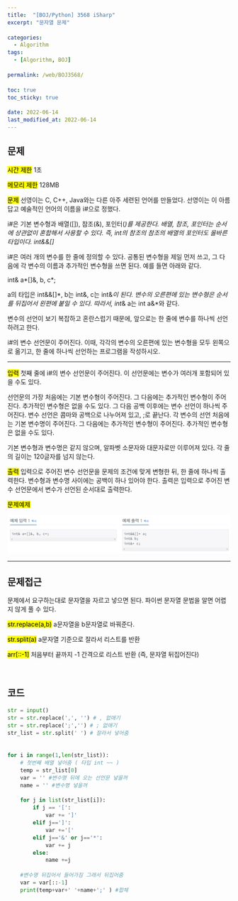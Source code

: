 ```yaml
---
title:  "[BOJ/Python] 3568 iSharp"
excerpt: "문자열 문제"

categories:
  - Algorithm
tags:
  - [Algorithm, BOJ]

permalink: /web/BOJ3568/

toc: true
toc_sticky: true
 
date: 2022-06-14
last_modified_at: 2022-06-14
---
```


## 문제
<mark>시간 제한</mark> 1초

<mark>메모리 제한</mark> 128MB

<mark>문제</mark> 선영이는 C, C++, Java와는 다른 아주 세련된 언어를 만들었다. 선영이는 이 아름답고 예술적인 언어의 이름을 i#으로 정했다.

i#은 기본 변수형과 배열([]), 참조(&), 포인터(*)를 제공한다. 배열, 참조, 포인터는 순서에 상관없이 혼합해서 사용할 수 있다. 즉, int의 참조의 참조의 배열의 포인터도 올바른 타입이다. int&&[]*

i#은 여러 개의 변수를 한 줄에 정의할 수 있다. 공통된 변수형을 제일 먼저 쓰고, 그 다음에 각 변수의 이름과 추가적인 변수형을 쓰면 된다. 예를 들면 아래와 같다.

int& a*[]&, b, c*;

a의 타입은 int&&[]*, b는 int&, c는 int&*이 된다. 변수의 오른편에 있는 변수형은 순서를 뒤집어서 왼편에 붙일 수 있다. 따라서, int*& a는 int a&*와 같다.

변수의 선언이 보기 복잡하고 혼란스럽기 때문에, 앞으로는 한 줄에 변수를 하나씩 선언하려고 한다.

i#의 변수 선언문이 주어진다. 이때, 각각의 변수의 오른편에 있는 변수형을 모두 왼쪽으로 옮기고, 한 줄에 하나씩 선언하는 프로그램을 작성하시오.

---

<mark>입력</mark> 첫째 줄에 i#의 변수 선언문이 주어진다. 이 선언문에는 변수가 여러개 포함되어 있을 수도 있다.

 선언문의 가장 처음에는 기본 변수형이 주어진다. 그 다음에는 추가적인 변수형이 주어진다. 추가적인 변수형은 없을 수도 있다. 그 다음 공백 이후에는 변수 선언이 하나씩 주어진다. 변수 선언은 콤마와 공백으로 나누어져 있고, ;로 끝난다. 각 변수의 선언 처음에는 기본 변수명이 주어진다. 그 다음에는 추가적인 변수형이 주어진다. 추가적인 변수형은 없을 수도 있다.

기본 변수형과 변수명은 같지 않으며, 알파벳 소문자와 대문자로만 이루어져 있다. 각 줄의 길이는 120글자를 넘지 않는다.

<mark>출력</mark> 입력으로 주어진 변수 선언문을 문제의 조건에 맞게 변형한 뒤, 한 줄에 하나씩 출력한다. 변수형과 변수명 사이에는 공백이 하나 있어야 한다. 출력은 입력으로 주어진 변수 선언문에서 변수가 선언된 순서대로 출력한다.

<mark>문제예제</mark> 

![Untitled](/assets/images/posts_img/2022-06-14-algorithm-boj3368/1.png)

---
## 문제접근
문제에서 요구하는대로 문자열을 자르고 넣으면 된다.
파이썬 문자열 문법을 알면 어렵지 않게 풀 수 있다.

<mark>str.replace(a,b)</mark> a문자열을 b문자열로 바꿔준다.

<mark>str.split(a)</mark> a문자열 기준으로 잘라서 리스트를 반환

<mark>arr[::-1]</mark> 처음부터 끝까지 -1 간격으로 리스트 반환 (즉, 문자열 뒤집어진다)

<br>

## 코드
```python
str = input()
str = str.replace(',', '') # , 없애기
str = str.replace(';','') # ; 없애기
str_list = str.split(' ') # 잘라서 넣어줌


for i in range(1,len(str_list)):
    # 첫번째 배열 넣어줌 ( 타입 int ~~ )
	temp = str_list[0]
	var = '' #변수명 뒤에 오는 선언문 넣을꺼
	name = '' #변수명 넣을꺼

	for j in list(str_list[i]):
		if j == '[':
			var += ']'
		elif j==']':
			var +='['
		elif j=='&' or j=='*':
			var += j
		else:
			name +=j

    #변수명 뒤집어서 들어가짐 그래서 뒤집어줌
	var = var[::-1] 
	print(temp+var+' '+name+';' ) #합체
```